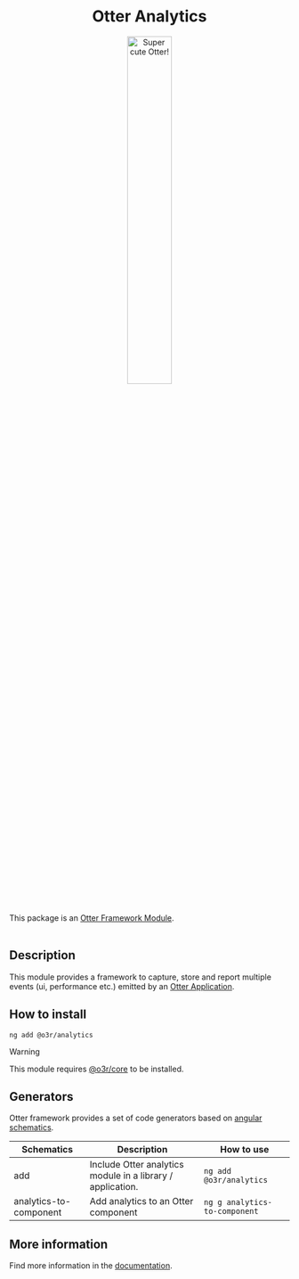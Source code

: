 <h1 align="center">Otter Analytics</h1>
<p align="center">
  <img src="https://raw.githubusercontent.com/AmadeusITGroup/otter/main/assets/logo/otter.png" alt="Super cute Otter!" width="40%"/>
</p>

This package is an [Otter Framework Module](https://github.com/AmadeusITGroup/otter/tree/main/docs/core/MODULE.md).
<br />
<br />

## Description

This module provides a framework to capture, store and report multiple events (ui, performance etc.) emitted by an [Otter Application](https://github.com/AmadeusITGroup/otter).

## How to install

```shell
ng add @o3r/analytics
```

> [!WARNING]
> This module requires [@o3r/core](https://www.npmjs.com/package/@o3r/core) to be installed.

## Generators

Otter framework provides a set of code generators based on [angular schematics](https://angular.io/guide/schematics).

| Schematics                 | Description                                                    | How to use                        |
| -------------------------- | -------------------------------------------------------------- | --------------------------------- |
| add                        | Include Otter analytics module in a library / application.     | `ng add @o3r/analytics`           |
| analytics-to-component     | Add analytics to an Otter component                            | `ng g analytics-to-component`     |

## More information

Find more information in the [documentation](https://github.com/AmadeusITGroup/otter/tree/main/docs/analytics/ANALYTICS.md).
